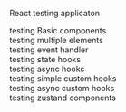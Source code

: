 React testing applicaton

testing Basic components<br />
testing multiple elements<br />
testing event handler<br />
testing state hooks<br />
testing async hooks<br />
testing simple custom hooks<br />
testing async custom hooks<br />
testing zustand components<br />

